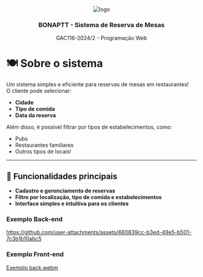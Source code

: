 <p align="center">
    <img src="https://github.com/user-attachments/assets/230cb010-6503-4fed-a6d4-64887a1260e9" alt="logo" >

</p>

<h3 align="center">BONAPTT - Sistema de Reserva de Mesas </h3>

<p align="center">
  GAC116-2024/2 - Programação Web 
</p>


# 🍽️ **Sobre o sistema**  

Um sistema simples e eficiente para reservas de mesas em restaurantes!  
O cliente pode selecionar:  
-  **Cidade**  
-  **Tipo de comida**  
-  **Data da reserva**  

Além disso, é possível filtrar por tipos de estabelecimentos, como:  
-  Pubs  
-  Restaurantes familiares  
-  Outros tipos de locais!  

---


## 📌 **Funcionalidades principais**  

- **Cadastro e gerenciamento de reservas**  
- **Filtro por localização, tipo de comida e estabelecimentos**  
- **Interface simples e intuitiva para os clientes**  


### Exemplo Back-end


https://github.com/user-attachments/assets/680839cc-b3ed-49e5-b501-7c3b1b10abc5



### Exemplo Front-end
[Exemplo back.webm](https://github.com/user-attachments/assets/a3c6516c-ada9-4b80-94a1-c5d33cc32a2f)
